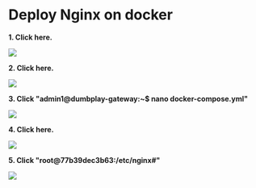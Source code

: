 # Deploy Nginx on docker



**1. Click here.**

![](https://ajeuwbhvhr.cloudimg.io/colony-recorder.s3.amazonaws.com/files/2023-02-07/d6093ea5-c201-49de-86c1-2ffd0cbb556d/ascreenshot.jpeg?tl_px=377,11&amp;br_px=1123,431&amp;sharp=0.8&amp;width=560&amp;wat_scale=50&amp;wat=1&amp;wat_opacity=0.7&amp;wat_gravity=northwest&amp;wat_url=https://colony-labs-public.s3.us-east-2.amazonaws.com/images/watermarks/watermark_default.png&amp;wat_pad=262,139)

**2. Click here.**

![](https://ajeuwbhvhr.cloudimg.io/colony-recorder.s3.amazonaws.com/files/2023-02-07/7eac23c8-d614-4f61-8ba4-c0438a07bc26/ascreenshot.jpeg?tl_px=234,97&amp;br_px=980,517&amp;sharp=0.8&amp;width=560&amp;wat_scale=50&amp;wat=1&amp;wat_opacity=0.7&amp;wat_gravity=northwest&amp;wat_url=https://colony-labs-public.s3.us-east-2.amazonaws.com/images/watermarks/watermark_default.png&amp;wat_pad=262,139)

**3. Click "admin1@dumbplay-gateway:~$ nano docker-compose.yml"**

![](https://ajeuwbhvhr.cloudimg.io/colony-recorder.s3.amazonaws.com/files/2023-02-07/6dafe080-e4e2-4aaa-b773-5a0c45107bae/ascreenshot.jpeg?tl_px=648,125&amp;br_px=1394,545&amp;sharp=0.8&amp;width=560&amp;wat_scale=50&amp;wat=1&amp;wat_opacity=0.7&amp;wat_gravity=northwest&amp;wat_url=https://colony-labs-public.s3.us-east-2.amazonaws.com/images/watermarks/watermark_default.png&amp;wat_pad=262,139)

**4. Click here.**

![](https://ajeuwbhvhr.cloudimg.io/colony-recorder.s3.amazonaws.com/files/2023-02-07/9bc5e720-70e5-484e-b6c3-18d1ab36e452/ascreenshot.jpeg?tl_px=309,479&amp;br_px=1055,899&amp;sharp=0.8&amp;width=560&amp;wat_scale=50&amp;wat=1&amp;wat_opacity=0.7&amp;wat_gravity=northwest&amp;wat_url=https://colony-labs-public.s3.us-east-2.amazonaws.com/images/watermarks/watermark_default.png&amp;wat_pad=262,139)

**5. Click "root@77b39dec3b63:/etc/nginx#"**

![](https://ajeuwbhvhr.cloudimg.io/colony-recorder.s3.amazonaws.com/files/2023-02-07/fc98b183-a182-44b8-8c5a-b4d24486abdf/ascreenshot.jpeg?tl_px=3,523&amp;br_px=749,943&amp;sharp=0.8&amp;width=560&amp;wat_scale=50&amp;wat=1&amp;wat_opacity=0.7&amp;wat_gravity=northwest&amp;wat_url=https://colony-labs-public.s3.us-east-2.amazonaws.com/images/watermarks/watermark_default.png&amp;wat_pad=262,174)


